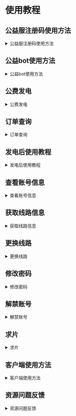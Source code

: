 # 使用教程

## 公益服注册码使用方法

<details>
  <summary>公益服注册码使用方法</summary>
  <div style="text-align:center;">
    <img src="/assets/公益bot1.png" style="width:100%; max-width:600px;" />
  </div>
  点击使用注册码
  <div style="text-align:center;">
    <img src="/assets/公益服注册码.png" style="width:100%; max-width:600px;" />
  </div>
  <div style="text-align:center;">
    <img src="/assets/公益注册.png" style="width:100%; max-width:600px;" />
  </div>
  <div style="text-align:center;">
    <img src="/assets/公益注册2.png" style="width:100%; max-width:600px;" />
  </div>
  <div style="text-align:center;">
    <img src="/assets/公益注册成功.png" style="width:100%; max-width:600px;" />
  </div>
</details>

## 公益bot使用方法

<details>
  <summary>公益bot使用方法</summary>
  <div style="text-align:center;">
    <img src="/assets/公益bot功能.png" style="width:100%; max-width:600px;" />
  </div>
  公益bot兑换功能：
  <div style="text-align:center;">
    <img src="/assets/公益兑换.png" style="width:100%; max-width:600px;" />
  </div>
</details>

## 公费发电

<details>
  <summary>公费发电</summary>
  
  1. 发电链接：<a href="https://shop.startednow.org" target="_blank">[@发电]</a>
  <div style="text-align:center;">
    <img src="/assets/发电1.png" style="width:100%; max-width:600px;" />
  </div>
  <div style="text-align:center;">
    <img src="/assets/发电2.png" style="width:100%; max-width:600px;" />
  </div>
  <div style="text-align:center;">
    <img src="/assets/发电3.png" style="width:100%; max-width:600px;" />
  </div>
  点击复制
  <div style="text-align:center;">
    <img src="/assets/发电4.png" style="width:100%; max-width:600px;" />
  </div>
</details>

## 订单查询

<details>
  <summary>订单查询</summary>
  <div style="text-align:center;">
    <img src="/assets/订单查询1.png" style="width:100%; max-width:600px;" />
  </div>
  <div style="text-align:center;">
    <img src="/assets/订单查询2.png" style="width:100%; max-width:600px;" />
  </div>
</details>

## 发电后使用教程

<details>
  <summary>发电后使用教程</summary>
  打开 tg 收藏
  <div style="text-align:center;">
    <img src="/assets/使用1.png" style="width:100%; max-width:600px;" />
  </div>
  将复制的链接发给收藏
  点击发出去的链接
  <div style="text-align:center;">
    <img src="/assets/使用2.png" style="width:100%; max-width:600px;" />
  </div>
  点击 `/start` 使用
  <div style="text-align:center;">
    <img src="/assets/使用3.png" style="width:100%; max-width:600px;" />
  </div>
</details>

## 查看账号信息

<details>
  <summary>查看账号信息</summary>
  <div style="text-align:center;">
    <img src="/assets/个人信息1.png" style="width:100%; max-width:600px;" />
  </div>
  点播功能：

  1. 求片（响应快，入库快）

  2. 下载进度（查看下载进度，下载完成将无法查看。）

  <div style="text-align:center;">
    <img src="/assets/点播1.png" style="width:100%; max-width:600px;" />
  </div>
</details>

## 获取线路信息

<details>
  <summary>获取线路信息</summary>
  线路和端口对应，cdn 国内更快。
  <div style="text-align:center;">
    <img src="/assets/线路1.png" style="width:100%; max-width:600px;" />
  </div>
</details>

## 更换线路

<details>
  <summary>更换线路</summary>
  线路任选
  <div style="text-align:center;">
    <img src="/assets/线路1.png" style="width:100%; max-width:600px;" />
  </div>
</details>

## 修改密码

<details>
  <summary>修改密码</summary>
  1.
  <div style="text-align:center;">
    <img src="/assets/密码1.png" style="width:100%; max-width:600px;" />
  </div>
  2.
  <div style="text-align:center;">
    <img src="/assets/密码2.png" style="width:100%; max-width:600px;" />
  </div>
</details>

## 解禁账号

<details>
  <summary>解禁账号</summary>
  公费服购买月卡/年卡自动解封，公益服被禁用账户无法解禁。
</details>

## 求片

<details>
  <summary>求片</summary>
  1. 机器人求片（在公费 bot 点播功能中）
  <div style="text-align:center;">
    <img src="/assets/求片1.png" style="width:100%; max-width:600px;" />
  </div>
  2. 网站求片
    求片入口：<a href="https://create.startednow.org" target="_blank">[@求片]</a>
</details>

## 客户端使用方法

<details>
  <summary>客户端使用方法</summary>
  打开 Emby，点击 `跳过` 按钮，我们手动连接服务器
  <div style="text-align:center;">
    <img src="/assets/客户端1.png" style="width:100%; max-width:600px;" />
  </div>
  填写机器人给你的地址和端口号，然后点击 `连接` 按钮
  <div style="text-align:center;">
    <img src="/assets/客户端2.png" style="width:100%; max-width:600px;" />
  </div>
  填写自己的账号密码点击 `登录` 按钮
  <div style="text-align:center;">
    <img src="/assets/客户端3.png" style="width:100%; max-width:600px;" />
  </div>
   1.确认自己使用的是什么协议的线路

   2.https协议端口号填对应的

   3.http协议的没写，就填80端口
  <div style="text-align:center;">
    <img src="/assets/客户端使用1.jpg" style="width:100%; max-width:600px;" />
  </div>
</details>

## 资源问题反馈

<details>
  <summary>资源问题反馈</summary>
  资源问题反馈，请 tg 群反馈。
</details>
